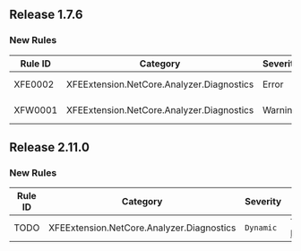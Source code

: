 ﻿## Release 1.7.6

### New Rules

Rule ID | Category | Severity | Notes
--------|----------|----------|-------
XFE0002 | XFEExtension.NetCore.Analyzer.Diagnostics | Error | ProfileExtensionDiagnostics, [Documentation](https://www.xfegzs.com/codespace/diagnostics/XFE0002.html)
XFW0001 | XFEExtension.NetCore.Analyzer.Diagnostics | Warning | ProfileExtensionDiagnostics, [Documentation](https://www.xfegzs.com/codespace/diagnostics/XFW0001.html)

## Release 2.11.0

### New Rules

Rule ID | Category | Severity | Notes
--------|----------|----------|-------
TODO | XFEExtension.NetCore.Analyzer.Diagnostics | `Dynamic` | TodoCommentAnalyzerDiagnostics, [Documentation](https://www.xfegzs.com/codespace/diagnostics/TODO.html)